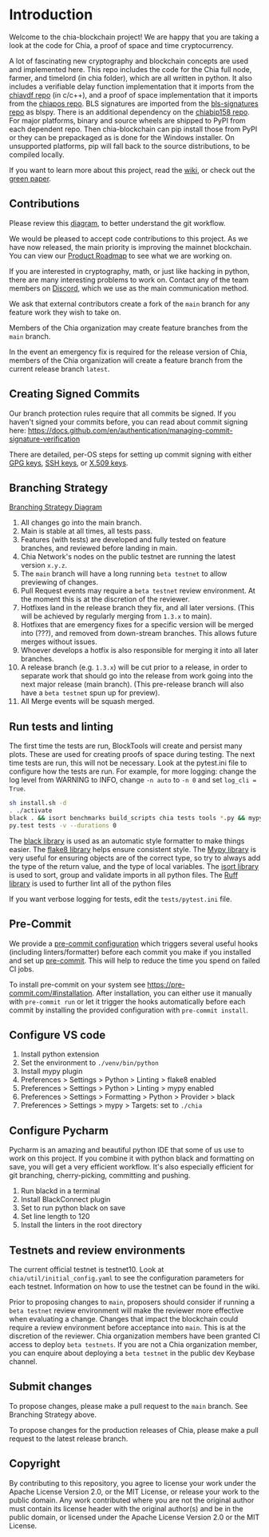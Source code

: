 # Introduction

Welcome to the chia-blockchain project!
We are happy that you are taking a look at the code for Chia, a proof of space and time cryptocurrency.

A lot of fascinating new cryptography and blockchain concepts are used and implemented here.
This repo includes the code for the Chia full node, farmer, and timelord (in chia folder), which are all written in python.
It also includes a verifiable delay function implementation that it imports from the [chiavdf repo](https://github.com/Chia-Network/chiavdf) (in c/c++), and a proof of space implementation that it imports from the [chiapos repo](https://github.com/Chia-Network/chiapos). BLS signatures are imported from the [bls-signatures repo](https://github.com/Chia-Network/bls-signatures) as blspy. There is an additional dependency on the [chiabip158 repo](https://github.com/Chia-Network/chiabip158). For major platforms, binary and source wheels are shipped to PyPI from each dependent repo. Then chia-blockchain can pip install those from PyPI or they can be prepackaged as is done for the Windows installer. On unsupported platforms, pip will fall back to the source distributions, to be compiled locally.

If you want to learn more about this project, read the [wiki](https://github.com/Chia-Network/chia-blockchain/wiki), or check out the [green paper](https://www.chia.net/assets/ChiaGreenPaper.pdf).

## Contributions

Please review this [diagram](https://drive.google.com/file/d/1r7AXTrj7gtD0Xy-9BtTZR6yv7WXMPgeM/view?usp=sharing), to better understand the git workflow.

We would be pleased to accept code contributions to this project.
As we have now released, the main priority is improving the mainnet blockchain. You can view our [Product Roadmap](https://roadmap.chia.net) to see what we are working on.

If you are interested in cryptography, math, or just like hacking in python, there are many interesting problems to work on.
Contact any of the team members on [Discord](https://discord.gg/chia), which we use as the main communication method.

We ask that external contributors create a fork of the `main` branch for any feature work they wish to take on.

Members of the Chia organization may create feature branches from the `main` branch.

In the event an emergency fix is required for the release version of Chia, members of the Chia organization will create a feature branch from the current release branch `latest`.

## Creating Signed Commits

Our branch protection rules require that all commits be signed. If you haven't signed your commits before, you can read about commit signing here: https://docs.github.com/en/authentication/managing-commit-signature-verification

There are detailed, per-OS steps for setting up commit signing with either [GPG keys](https://docs.github.com/en/authentication/managing-commit-signature-verification/telling-git-about-your-signing-key#telling-git-about-your-gpg-key), [SSH keys](https://docs.github.com/en/authentication/managing-commit-signature-verification/telling-git-about-your-signing-key#telling-git-about-your-ssh-key), or [X.509 keys](https://docs.github.com/en/authentication/managing-commit-signature-verification/telling-git-about-your-signing-key#telling-git-about-your-x509-key).

## Branching Strategy

[Branching Strategy Diagram](https://drive.google.com/file/d/1mYmTi-aFgcyCc39pHyBaaBjV-vjvllBT/view?usp=sharing)

1. All changes go into the main branch.
2. Main is stable at all times, all tests pass.
3. Features (with tests) are developed and fully tested on feature branches, and reviewed before landing in main.
4. Chia Network's nodes on the public testnet are running the latest version `x.y.z`.
5. The `main` branch will have a long running `beta testnet` to allow previewing of changes.
6. Pull Request events may require a `beta testnet` review environment. At the moment this is at the discretion of the reviewer.
7. Hotfixes land in the release branch they fix, and all later versions. (This will be achieved by regularly merging from `1.3.x` to main).
8. Hotfixes that are emergency fixes for a specific version will be merged into (???), and removed from down-stream branches. This allows future merges without issues.
9. Whoever develops a hotfix is also responsible for merging it into all later branches.
10. A release branch (e.g. `1.3.x`) will be cut prior to a release, in order to separate work that should go into the release from work going into the next major release (main branch). (This pre-release branch will also have a `beta testnet` spun up for preview).
11. All Merge events will be squash merged.

## Run tests and linting

The first time the tests are run, BlockTools will create and persist many plots. These are used for creating
proofs of space during testing. The next time tests are run, this will not be necessary. Look at the pytest.ini file
to configure how the tests are run. For example, for more logging: change the log level from WARNING to INFO, change
`-n auto` to `-n 0` and set `log_cli = True`.

```bash
sh install.sh -d
. ./activate
black . && isort benchmarks build_scripts chia tests tools *.py && mypy && flake8 benchmarks build_scripts chia tests tools *.py && pylint benchmarks build_scripts chia tests tools *.py
py.test tests -v --durations 0
```

The [black library](https://black.readthedocs.io/en/stable/) is used as an automatic style formatter to make things easier.
The [flake8 library](https://readthedocs.org/projects/flake8/) helps ensure consistent style.
The [Mypy library](https://mypy.readthedocs.io/en/stable/) is very useful for ensuring objects are of the correct type, so try to always add the type of the return value, and the type of local variables.
The [isort library](https://isort.readthedocs.io) is used to sort, group and validate imports in all python files.
The [Ruff library](https://docs.astral.sh) is used to further lint all of the python files

If you want verbose logging for tests, edit the `tests/pytest.ini` file.

## Pre-Commit

We provide a [pre-commit configuration](https://github.com/Chia-Network/chia-blockchain/blob/main/.pre-commit-config.yaml) which triggers several useful
hooks (including linters/formatter) before each commit you make if you installed and set up [pre-commit](https://pre-commit.com/). This will help
to reduce the time you spend on failed CI jobs.

To install pre-commit on your system see https://pre-commit.com/#installation. After installation, you can either use it manually
with `pre-commit run` or let it trigger the hooks automatically before each commit by installing the
provided configuration with `pre-commit install`.

## Configure VS code

1. Install python extension
2. Set the environment to `./venv/bin/python`
3. Install mypy plugin
4. Preferences > Settings > Python > Linting > flake8 enabled
5. Preferences > Settings > Python > Linting > mypy enabled
6. Preferences > Settings > Formatting > Python > Provider > black
7. Preferences > Settings > mypy > Targets: set to `./chia`

## Configure Pycharm

Pycharm is an amazing and beautiful python IDE that some of us use to work on this project.
If you combine it with python black and formatting on save, you will get a very efficient
workflow. It's also especially efficient for git branching, cherry-picking, committing and pushing.

1. Run blackd in a terminal
2. Install BlackConnect plugin
3. Set to run python black on save
4. Set line length to 120
5. Install the linters in the root directory

## Testnets and review environments

The current official testnet is testnet10. Look at `chia/util/initial_config.yaml` to see the configuration parameters
for each testnet. Information on how to use the testnet can be found in the wiki.

Prior to proposing changes to `main`, proposers should consider if running a `beta testnet` review environment will make the reviewer more effective when evaluating a change.
Changes that impact the blockchain could require a review environment before acceptance into `main`. This is at the discretion of the reviewer.
Chia organization members have been granted CI access to deploy `beta testnets`.
If you are not a Chia organization member, you can enquire about deploying a `beta testnet` in the public dev Keybase channel.

## Submit changes

To propose changes, please make a pull request to the `main` branch. See Branching Strategy above.

To propose changes for the production releases of Chia, please make a pull request to the latest release branch.

## Copyright

By contributing to this repository, you agree to license your work under the Apache License Version 2.0, or the MIT License, or release your work to the public domain. Any work contributed where you are not the original author must contain its license header with the original author(s) and be in the public domain, or licensed under the Apache License Version 2.0 or the MIT License.
